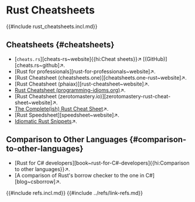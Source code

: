 # Rust Cheatsheets

{{#include rust_cheatsheets.incl.md}}

## Cheatsheets {#cheatsheets}

- [`cheats.rs`][cheats-rs~website]{{hi:Cheat sheets}}↗ [(GitHub)][cheats.rs~github]↗.
- [Rust for professionals][rust-for-professionals~website]↗.
- [Rust Cheatsheet (cheatsheets.one)][cheatsheets.one-rust~website]↗.
- [Rust Cheatsheet (phaiax)][rust-cheatsheet~website]↗.
- [Rust Cheatsheet (programming-idioms.org)](https://www.programming-idioms.org/cheatsheet/Rust)↗.
- [Rust Cheatsheet (zerotomastery.io)][zerotomastery-rust-cheat-sheet~website]↗.
- [The Complete(ish) Rust Cheat Sheet](https://dev.to/moekatib/the-completesh-rust-cheat-sheet-4fnn)↗.
- [Rust Speedsheet][speedsheet~website]↗.
- [Idiomatic Rust Snippets](https://idiomatic-rust-snippets.org/intro.html)↗.

## Comparison to Other Languages {#comparison-to-other-languages}

- [Rust for C# developers][book~rust-for-C#-developers]{{hi:Comparison to other languages}}↗.
- [A comparison of Rust's borrow checker to the one in C#][blog~csborrow]↗.

{{#include refs.incl.md}}
{{#include ../refs/link-refs.md}}

<div class="hidden">
</div>
